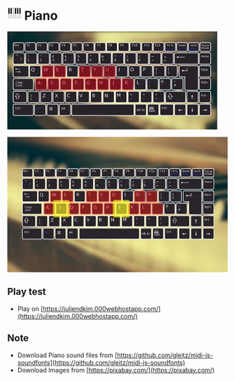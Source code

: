 # ![Icon](.README.md/icon32.png) Piano
![piano](.README.md/piano.gif)

[![Watch the video](.README.md/chop_waltz.png)](.README.md/chop_waltz.mp4)

## Play test

* Play on [https://juliendkim.000webhostapp.com/](https://juliendkim.000webhostapp.com/)

## Note

* Download Piano sound files from [https://github.com/gleitz/midi-js-soundfonts](https://github.com/gleitz/midi-js-soundfonts)
* Download Images from [https://pixabay.com/](https://pixabay.com/)